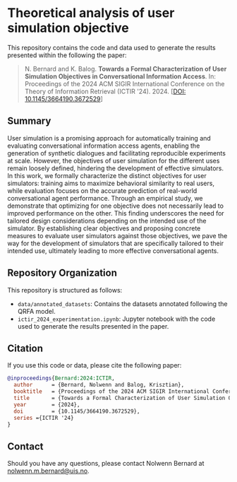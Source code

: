 # Theoretical analysis of user simulation objective

This repository contains the code and data used to generate the results presented within the following the paper:

> N. Bernard and K. Balog. **Towards a Formal Characterization of User Simulation Objectives in Conversational Information Access**. In: Proceedings of the 2024 ACM SIGIR International Conference on the Theory of Information Retrieval (ICTIR '24). 2024. [[DOI: 10.1145/3664190.3672529](https://doi.org/10.1145/3664190.3672529)]

## Summary

User simulation is a promising approach for automatically training and evaluating conversational information access agents, enabling the generation of synthetic dialogues and facilitating reproducible experiments at scale. However, the objectives of user simulation for the different uses remain loosely defined, hindering the development of effective simulators.
In this work, we formally characterize the distinct objectives for user simulators: training aims to maximize behavioral similarity to real users, while evaluation focuses on the accurate prediction of real-world conversational agent performance.
Through an empirical study, we demonstrate that optimizing for one objective does not necessarily lead to improved performance on the other. This finding underscores the need for tailored design considerations depending on the intended use of the simulator.
By establishing clear objectives and proposing concrete measures to evaluate user simulators against those objectives, we pave the way for the development of simulators that are specifically tailored to their intended use, ultimately leading to more effective conversational agents.

## Repository Organization

This repository is structured as follows:

  - `data/annotated_datasets`: Contains the datasets annotated following the QRFA model.
  - `ictir_2024_experimentation.ipynb`: Jupyter notebook with the code used to generate the results presented in the paper.

## Citation

If you use this code or data, please cite the following paper:

```bibtex
@inproceedings{Bernard:2024:ICTIR,
  author      = {Bernard, Nolwenn and Balog, Krisztian},
  booktitle   = {Proceedings of the 2024 ACM SIGIR International Conference on the Theory of Information Retrieval},
  title       = {Towards a Formal Characterization of User Simulation Objectives in Conversational Information Access},
  year        = {2024},
  doi         = {10.1145/3664190.3672529},
  series ={ICTIR '24}
}
```

## Contact

Should you have any questions, please contact Nolwenn Bernard at <nolwenn.m.bernard@uis.no>.
